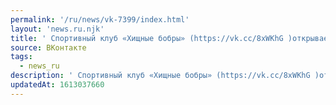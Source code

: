 ```yaml
---
permalink: '/ru/news/vk-7399/index.html'
layout: 'news.ru.njk'
title: ' Спортивный клуб «Хищные бобры» (https://vk.cc/8xWKhG )открывает новый набор в свою команду.'
source: ВКонтакте
tags:
  - news_ru
description: ' Спортивный клуб «Хищные бобры» (https://vk.cc/8xWKhG )открывает новый набор в свою команду.'
updatedAt: 1613037660
---
```

